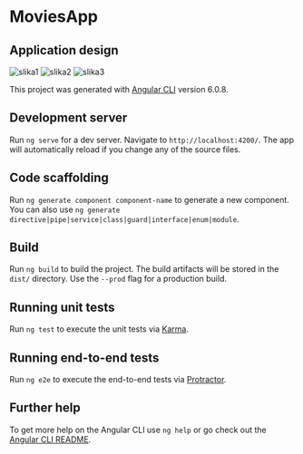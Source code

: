 # MoviesApp

## Application design

![slika1](https://user-images.githubusercontent.com/24513404/42131064-0e4df1b6-7cf9-11e8-90b7-6409cbd4d17a.png)
![slika2](https://user-images.githubusercontent.com/24513404/42131065-0e6db686-7cf9-11e8-9620-122e22c01b04.png)
![slika3](https://user-images.githubusercontent.com/24513404/42131066-0e8b43d6-7cf9-11e8-8f44-7e1b0ccec096.png)

This project was generated with [Angular CLI](https://github.com/angular/angular-cli) version 6.0.8.

## Development server

Run `ng serve` for a dev server. Navigate to `http://localhost:4200/`. The app will automatically reload if you change any of the source files.

## Code scaffolding

Run `ng generate component component-name` to generate a new component. You can also use `ng generate directive|pipe|service|class|guard|interface|enum|module`.

## Build

Run `ng build` to build the project. The build artifacts will be stored in the `dist/` directory. Use the `--prod` flag for a production build.

## Running unit tests

Run `ng test` to execute the unit tests via [Karma](https://karma-runner.github.io).

## Running end-to-end tests

Run `ng e2e` to execute the end-to-end tests via [Protractor](http://www.protractortest.org/).

## Further help

To get more help on the Angular CLI use `ng help` or go check out the [Angular CLI README](https://github.com/angular/angular-cli/blob/master/README.md).
